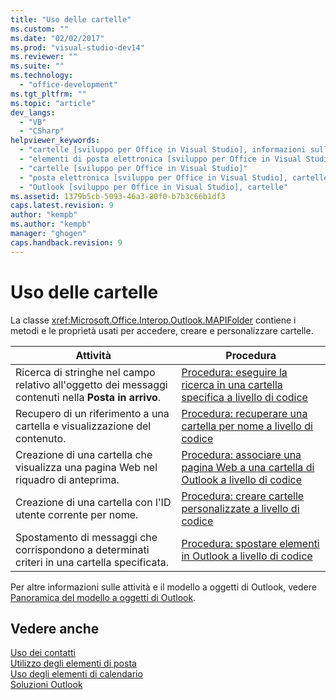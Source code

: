 ```yaml
---
title: "Uso delle cartelle"
ms.custom: ""
ms.date: "02/02/2017"
ms.prod: "visual-studio-dev14"
ms.reviewer: ""
ms.suite: ""
ms.technology: 
  - "office-development"
ms.tgt_pltfrm: ""
ms.topic: "article"
dev_langs: 
  - "VB"
  - "CSharp"
helpviewer_keywords: 
  - "cartelle [sviluppo per Office in Visual Studio], informazioni sulle cartelle in Outlook"
  - "elementi di posta elettronica [sviluppo per Office in Visual Studio], cartelle"
  - "cartelle [sviluppo per Office in Visual Studio]"
  - "posta elettronica [sviluppo per Office in Visual Studio], cartelle"
  - "Outlook [sviluppo per Office in Visual Studio], cartelle"
ms.assetid: 1379b5cb-5093-46a3-80f0-b7b3c66b1df3
caps.latest.revision: 9
author: "kempb"
ms.author: "kempb"
manager: "ghogen"
caps.handback.revision: 9
---
```

# Uso delle cartelle
  La classe <xref:Microsoft.Office.Interop.Outlook.MAPIFolder> contiene i metodi e le proprietà usati per accedere, creare e personalizzare cartelle.  
  
|Attività|Procedura|  
|--------------|---------------|  
|Ricerca di stringhe nel campo relativo all'oggetto dei messaggi contenuti nella **Posta in arrivo**.|[Procedura: eseguire la ricerca in una cartella specifica a livello di codice](../vsto/how-to-programmatically-search-within-a-specific-folder.md)|  
|Recupero di un riferimento a una cartella e visualizzazione del contenuto.|[Procedura: recuperare una cartella per nome a livello di codice](../vsto/how-to-programmatically-retrieve-a-folder-by-name.md)|  
|Creazione di una cartella che visualizza una pagina Web nel riquadro di anteprima.|[Procedura: associare una pagina Web a una cartella di Outlook a livello di codice](../vsto/how-to-programmatically-associate-a-web-page-with-an-outlook-folder.md)|  
|Creazione di una cartella con l'ID utente corrente per nome.|[Procedura: creare cartelle personalizzate a livello di codice](../vsto/how-to-programmatically-create-custom-folder-items.md)|  
|Spostamento di messaggi che corrispondono a determinati criteri in una cartella specificata.|[Procedura: spostare elementi in Outlook a livello di codice](../vsto/how-to-programmatically-move-items-in-outlook.md)|  
  
 Per altre informazioni sulle attività e il modello a oggetti di Outlook, vedere [Panoramica del modello a oggetti di Outlook](../vsto/outlook-object-model-overview.md).  
  
## Vedere anche  
 [Uso dei contatti](../vsto/working-with-contact-items.md)   
 [Utilizzo degli elementi di posta](../vsto/working-with-mail-items.md)   
 [Uso degli elementi di calendario](../vsto/working-with-calendar-items.md)   
 [Soluzioni Outlook](../vsto/outlook-solutions.md)  
  
  